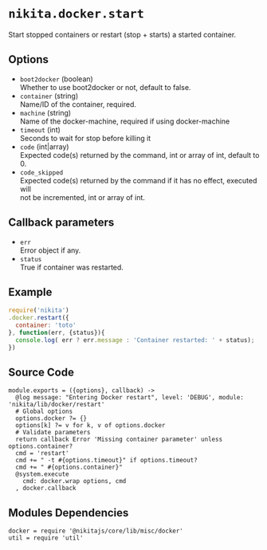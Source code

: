 
# `nikita.docker.start`

Start stopped containers or restart (stop + starts) a started container.

## Options

* `boot2docker` (boolean)   
  Whether to use boot2docker or not, default to false.   
* `container` (string)   
  Name/ID of the container, required.   
* `machine` (string)   
  Name of the docker-machine, required if using docker-machine   
* `timeout` (int)   
  Seconds to wait for stop before killing it   
* `code` (int|array)   
  Expected code(s) returned by the command, int or array of int, default to 0.   
* `code_skipped`   
  Expected code(s) returned by the command if it has no effect, executed will   
  not be incremented, int or array of int.   

## Callback parameters

* `err`   
  Error object if any.   
* `status`   
  True if container was restarted.  

## Example

```javascript
require('nikita')
.docker.restart({
  container: 'toto'
}, function(err, {status}){
  console.log( err ? err.message : 'Container restarted: ' + status);
})
```

## Source Code

    module.exports = ({options}, callback) ->
      @log message: "Entering Docker restart", level: 'DEBUG', module: 'nikita/lib/docker/restart'
      # Global options
      options.docker ?= {}
      options[k] ?= v for k, v of options.docker
      # Validate parameters
      return callback Error 'Missing container parameter' unless options.container?
      cmd = 'restart'
      cmd += " -t #{options.timeout}" if options.timeout?
      cmd += " #{options.container}"
      @system.execute
        cmd: docker.wrap options, cmd
      , docker.callback

## Modules Dependencies

    docker = require '@nikitajs/core/lib/misc/docker'
    util = require 'util'
